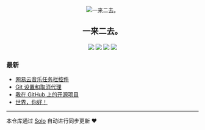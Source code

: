 <p align="center"><img alt="一来二去。" src="https://static.b3log.org/images/brand/solo-32.png"></p><h2 align="center">
一来二去。
</h2>

<h4 align="center"></h4>
<p align="center"><a title="一来二去。" target="_blank" href="https://github.com/longweiqiang/solo-blog"><img src="https://img.shields.io/github/last-commit/longweiqiang/solo-blog.svg?style=flat-square&color=FF9900"></a>
<a title="GitHub repo size in bytes" target="_blank" href="https://github.com/longweiqiang/solo-blog"><img src="https://img.shields.io/github/repo-size/longweiqiang/solo-blog.svg?style=flat-square"></a>
<a title="Solo Version" target="_blank" href="https://github.com/b3log/solo/releases"><img src="https://img.shields.io/badge/solo-3.6.7-f1e05a.svg?style=flat-square&color=blueviolet"></a>
<a title="Hits" target="_blank" href="https://github.com/b3log/hits"><img src="https://hits.b3log.org/longweiqiang/solo-blog.svg"></a></p>

### 最新

* [网易云音乐任务栏控件](http://blog.longweiqiang.xyz/articles/2019/11/12/1573540278013.html)
* [Git 设置和取消代理](http://blog.longweiqiang.xyz/articles/2019/11/12/1573540224417.html)
* [我在 GitHub 上的开源项目](http://blog.longweiqiang.xyz/my-github-repos)
* [世界，你好！](http://blog.longweiqiang.xyz/hello-solo)



---

本仓库通过 [Solo](https://github.com/b3log/solo) 自动进行同步更新 ❤️ 